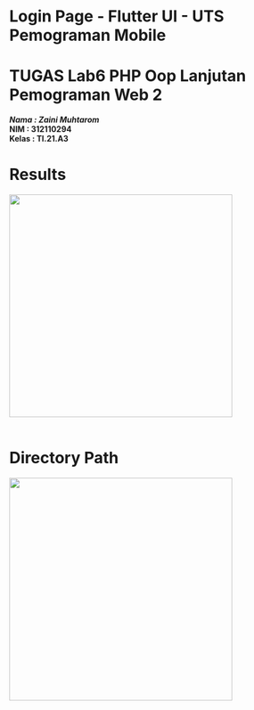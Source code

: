 # Login Page - Flutter UI - UTS Pemograman Mobile 

# TUGAS Lab6 PHP Oop Lanjutan Pemograman Web 2

**_Nama : Zaini Muhtarom_** <br/>
**NIM : 312110294** <br/>
**Kelas : TI.21.A3** <br/>

# Results

<img src="hasil.png" style="margin: auto; width:400px;"><br><br>

# Directory Path

<img src="path.png" style="margin: auto; width:400px;"><br><br>